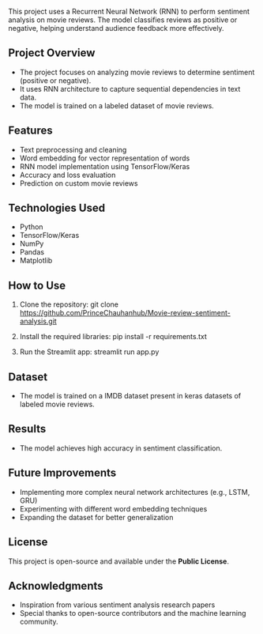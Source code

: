 This project uses a Recurrent Neural Network (RNN) to perform sentiment analysis on movie reviews. The model classifies reviews as positive or negative, helping understand audience feedback more effectively.

## Project Overview
- The project focuses on analyzing movie reviews to determine sentiment (positive or negative).
- It uses RNN architecture to capture sequential dependencies in text data.
- The model is trained on a labeled dataset of movie reviews.

## Features
- Text preprocessing and cleaning
- Word embedding for vector representation of words
- RNN model implementation using TensorFlow/Keras
- Accuracy and loss evaluation
- Prediction on custom movie reviews

## Technologies Used
- Python
- TensorFlow/Keras
- NumPy
- Pandas
- Matplotlib

## How to Use
1. Clone the repository:
git clone https://github.com/PrinceChauhanhub/Movie-review-sentiment-analysis.git

2. Install the required libraries:
pip install -r requirements.txt

3. Run the Streamlit app:
streamlit run app.py

## Dataset
- The model is trained on a IMDB dataset present in keras datasets of labeled movie reviews.
  
## Results
- The model achieves high accuracy in sentiment classification.

## Future Improvements
- Implementing more complex neural network architectures (e.g., LSTM, GRU)
- Experimenting with different word embedding techniques
- Expanding the dataset for better generalization

## License
This project is open-source and available under the **Public License**.

## Acknowledgments
- Inspiration from various sentiment analysis research papers
- Special thanks to open-source contributors and the machine learning community.
